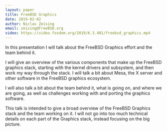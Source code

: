 ```yaml
---
layout: paper
title: FreeBSD Graphics
date: 2019-02-02
author: Niclas Zeising
email: zeising@FreeBSD.org
video: https://video.fosdem.org/2019/K.3.401/freebsd_graphics.mp4
---
```

In this presentation I will talk about the FreeBSD Graphics effort and the team behind it.

I will give an overview of the various components that make up the FreeBSD graphics stack, starting with the kernel drivers and subsystem, and then work my way through the stack.
I will talk a bit about Mesa, the X server and other software in the FreeBSD graphics ecosystem.

I will also talk a bit about the team behind it, what is going on, and where we are going, as well as challenges working with and porting the graphics software.

This talk is intended to give a broad overview of the FreeBSD Graphics stack and the team working on it.
I will not go into too much technical details on each part of the Graphics stack, instead focusing on the big picture.

